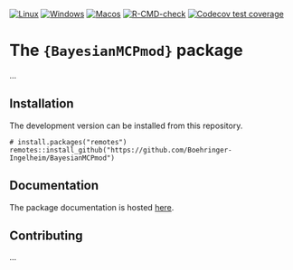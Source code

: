 <!-- badges: start -->
[![Linux](https://github.com/Boehringer-Ingelheim/BayesianMCPMod/actions/workflows/linux.yml/badge.svg?branch=main)](https://github.com/Boehringer-Ingelheim/BayesianMCPMod/actions/workflows/linux.yml)
[![Windows](https://github.com/Boehringer-Ingelheim/BayesianMCPMod/actions/workflows/windows.yml/badge.svg?branch=main)](https://github.com/Boehringer-Ingelheim/BayesianMCPMod/actions/workflows/windows.yml)
[![Macos](https://github.com/Boehringer-Ingelheim/BayesianMCPMod/actions/workflows/macos.yml/badge.svg?branch=main)](https://github.com/Boehringer-Ingelheim/BayesianMCPMod/actions/workflows/macos.yml)
[![R-CMD-check](https://github.com/Boehringer-Ingelheim/BayesianMCPMod/actions/workflows/check-package.yaml/badge.svg)](https://github.com/Boehringer-Ingelheim/BayesianMCPMod/actions/workflows/check-package.yaml)
[![Codecov test coverage](https://codecov.io/gh/Boehringer-Ingelheim/BayesianMCPMod/branch/main/graph/badge.svg)](https://codecov.io/gh/Boehringer-Ingelheim/BayesianMCPMod?branch=main)
<!-- badges: end -->

# The `{BayesianMCPmod}` package

...


## Installation

The development version can be installed from this repository.

```{r}
# install.packages("remotes")
remotes::install_github("https://github.com/Boehringer-Ingelheim/BayesianMCPmod")
```


## Documentation

The package documentation is hosted [here](https://boehringer-ingelheim.github.io/BayesianMCPmod/).


## Contributing

...
